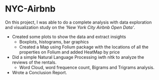 # NYC-Airbnb
On this project, I was able to do a complete analysis with data exploration and visualization study on the *'New York City Airbnb Open Data'*.
- Created some plots to show the data and extract insights
  - Boxplots, histograms, bar graphics
  - Created a Map using Folium package with the locations of all the properties on Folium and added HeatMap by price 
- Did a simple Natural Language Processing iwth nltk to analyze the reviews of the rentals.
  - Word Cloud, word frequence count, Bigrams and Trigrams analysis.
- Wrote a Conclusion Report.
